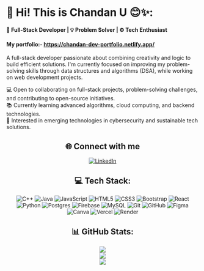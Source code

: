 

# 💫 Hi! This is Chandan U 😊✨:

**🔧 Full-Stack Developer | 💡 Problem Solver | ⚙️ Tech Enthusiast**

#### My portfolio:- https://chandan-dev-portfolio.netlify.app/

A full-stack developer passionate about combining creativity and logic to build efficient solutions. I'm currently focused on improving my problem-solving skills through data structures and algorithms (DSA), while working on web development projects. 

💻 Open to collaborating on full-stack projects, problem-solving challenges, and contributing to open-source initiatives.  
📚 Currently learning advanced algorithms, cloud computing, and backend technologies.  
🔐 Interested in emerging technologies in cybersecurity and sustainable tech solutions.



<div align="center">
  
  ## 🌐 Connect with me

  <a href="https://www.linkedin.com/in/chandan-u-481516260?utm_source=share&utm_campaign=share_via&utm_content=profile&utm_medium=android_app" target="_blank">
    <img src="https://img.shields.io/badge/LinkedIn-%230077B5.svg?style=for-the-badge&logo=linkedin&logoColor=white" alt="LinkedIn"/>
  </a>
</div>



<div align="center">

## 💻 Tech Stack:
![C++](https://img.shields.io/badge/c++-%2300599C.svg?style=for-the-badge&logo=c%2B%2B&logoColor=white)
![Java](https://img.shields.io/badge/java-%23ED8B00.svg?style=for-the-badge&logo=openjdk&logoColor=white)
![JavaScript](https://img.shields.io/badge/javascript-%23323330.svg?style=for-the-badge&logo=javascript&logoColor=%23F7DF1E)
![HTML5](https://img.shields.io/badge/html5-%23E34F26.svg?style=for-the-badge&logo=html5&logoColor=white)
![CSS3](https://img.shields.io/badge/css3-%231572B6.svg?style=for-the-badge&logo=css3&logoColor=white)
![Bootstrap](https://img.shields.io/badge/bootstrap-%238511FA.svg?style=for-the-badge&logo=bootstrap&logoColor=white)
![React](https://img.shields.io/badge/react-%2320232a.svg?style=for-the-badge&logo=react&logoColor=%2361DAFB)
![Python](https://img.shields.io/badge/python-3670A0?style=for-the-badge&logo=python&logoColor=ffdd54)
![Postgres](https://img.shields.io/badge/postgres-%23316192.svg?style=for-the-badge&logo=postgresql&logoColor=white)
![Firebase](https://img.shields.io/badge/firebase-%23039BE5.svg?style=for-the-badge&logo=firebase)
![MySQL](https://img.shields.io/badge/mysql-4479A1.svg?style=for-the-badge&logo=mysql&logoColor=white)
![Git](https://img.shields.io/badge/git-%23F05033.svg?style=for-the-badge&logo=git&logoColor=white)
![GitHub](https://img.shields.io/badge/github-%23121011.svg?style=for-the-badge&logo=github&logoColor=white)
![Figma](https://img.shields.io/badge/figma-%23F24E1E.svg?style=for-the-badge&logo=figma&logoColor=white)
![Canva](https://img.shields.io/badge/Canva-%2300C4CC.svg?style=for-the-badge&logo=Canva&logoColor=white)
![Vercel](https://img.shields.io/badge/vercel-%23000000.svg?style=for-the-badge&logo=vercel&logoColor=white)
![Render](https://img.shields.io/badge/Render-%46E3B7.svg?style=for-the-badge&logo=render&logoColor=white)

## 📊 GitHub Stats:
![](https://github-readme-stats.vercel.app/api?username=Chandu12304&theme=radical&hide_border=false&include_all_commits=true&count_private=false)<br/>
![](https://github-readme-streak-stats.herokuapp.com/?user=Chandu12304&theme=radical&hide_border=false)<br/>
![](https://github-readme-stats.vercel.app/api/top-langs/?username=Chandu12304&theme=radical&hide_border=false&include_all_commits=true&count_private=false&layout=compact)

</div>
